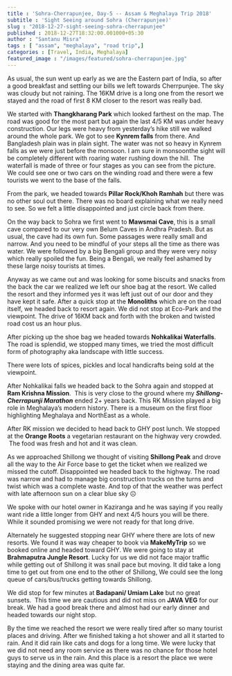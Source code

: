 ```yaml
---
title : 'Sohra-Cherrapunjee, Day-5 -- Assam & Meghalaya Trip 2018'
subtitle : 'Sight Seeing around Sohra (Cherrapunjee)'
slug : "2018-12-27-sight-seeing-sohra-cherrapunjee"
published : 2018-12-27T18:32:00.001000+05:30
author : "Santanu Misra"
tags : [ "assam", "meghalaya", "road trip",]
categories : [Travel, India, Meghalaya]
featured_image : "/images/featured/sohra-cherrapunjee.jpg"
---
```

As usual, the sun went up early as we are the Eastern part of India, so after a good breakfast and settling our bills we left towards Cherrpunjee. The sky was cloudy but not raining. The 16KM drive is a long one from the resort we stayed and the road of first  8 KM closer to the resort was really bad.  

We started with **Thangkharang Park** which looked farthest on the map. The road was good for the most part but again the last 4/5 KM was under heavy construction. Our legs were heavy from yesterday’s hike still we walked around the whole park. We got to see **Kynrem falls** from there. And Bangladesh plain was in plain sight. The water was not so heavy in
Kynrem falls as we were just before the monsoon. I am sure in monsoonthe sight will be completely different with roaring water rushing down the hill.  The waterfall is made of three or four stages as you can see from the picture. We could see one or two cars on the winding road and there were a few tourists we went to the base of the falls.

From the park, we headed towards **Pillar Rock/Khoh Ramhah** but there was no other soul out there. There was no board explaining what we really need to see. So we felt a little disappointed and just circle back from there.  

On the way back to Sohra we first went to **Mawsmai Cave**, this is a small cave compared to our very own Belum Caves in Andhra Pradesh. But as usual, the cave had its own fun. Some passages were really small and narrow. And you need to be mindful of your steps all the time as there was water. We were followed by a big Bengali group and they were very noisy which really spoiled the fun. Being a Bengali, we really feel ashamed by these large noisy tourists at times.

Anyway as we came out and was looking for some biscuits and snacks from the back the car we realized we left our shoe bag at the resort. We called the resort and they informed yes it was left just out of our door and they have kept it safe. After a quick stop at the **Monoliths** which are on the road itself, we headed back to resort again. We did not stop at Eco-Park and the viewpoint. The drive of 16KM back and forth with the broken and twisted road cost us an hour plus.

After picking up the shoe bag we headed towards **Nohkalikai Waterfalls**. The road is splendid, we stopped many times, we tried the most difficult form of photography aka landscape with little success.

There were lots of spices, pickles and local handicrafts being sold at the viewpoint. 

After Nohkalikai falls we headed back to the Sohra again and stopped at **Ram Krishna Mission**.  This is very close to the ground where my ***Shillong-Cherrapunji Marathon*** ended 2+ years back. This RK Mission played a big role in Meghalaya’s modern history. There is a museum on the first floor highlighting Meghalaya and NorthEast as a whole.  

After RK mission we decided to head back to GHY post lunch. We stopped at the **Orange Roots** a vegetarian restaurant on the highway very crowded.   The food was fresh and hot and it was clean.  

As we approached Shillong we thought of visiting **Shillong Peak** and drove all the way to the Air Force base to get the ticket when we realized we missed the cutoff. Disappointed we headed back to the highway. The road was narrow and had to manage big construction trucks on the turns and twist which was a complete waste. And top of that the weather was perfect with late afternoon sun on a clear blue sky ☹  

We spoke with our hotel owner in Kaziranga and he was saying if you really want ride a little longer from GHY and next 4/5 hours you will be there. While it sounded promising we were not ready for that long drive.  

Alternately he suggested stopping near GHY where there are lots of new resorts. We found it was way cheaper to book via **MakeMyTrip** so we booked online and headed toward GHY. We were going to stay at **Brahmaputra Jungle Resort**. Lucky for us we did not face major traffic while getting out of Shillong it was snail pace but moving. It did take a long time to get out from one end to the other of Shillong, We could see the long queue of cars/bus/trucks getting towards Shillong. 

We did stop for few minutes at **Badapani/ Umiam Lake** but no great sunsets.  This time we are cautious and did not miss on **JAVA VEG** for our break. We had a good break there and almost had our early dinner and headed towards our night stop.

By the time we reached the resort we were really tired after so many tourist places and driving. After we finished taking a hot shower and all it started to rain. And it did rain like cats and dogs for a long time. We were lucky that we did not need any room service as there was no chance for those hotel guys to serve us in the rain. And this place is a resort the place we were staying and the dining area was quite far.  
